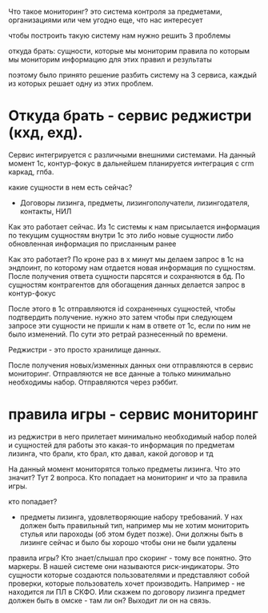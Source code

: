 Что такое мониторинг?
это система контроля за предметами, организациями или чем угодно еще, что нас интересует

чтобы построить такую систему нам нужно решить 3 проблемы

откуда брать:
  сущности, которые мы мониторим
  правила по которым мы мониторим
  информацию для этих правил и результаты


поэтому было принято решение разбить систему на 3 сервиса,
каждый из которых решает одну из этих проблем.

# Откуда брать - сервис реджистри (кхд, ехд).

Сервис интегрируется с различными внешними системами. На данный момент 1с, контур-фокус
в дальнейшем планируется интеграция с crm каркад, гпба.

какие сущности в нем есть сейчас?
- Договоры лизинга, предметы, лизингополучатели, лизингодателя, контакты, НИЛ

Как это работает сейчас. Из 1с системы к нам присылается информация по текущим сущностям внутри 1с
это либо новые сущности либо обновленная информация по присланным ранее

Как это работает?
По кроне раз в х минут мы делаем запрос в 1с на эндпоинт,
по которому нам отдается новая информация по сущностям.
После получения ответа сущности парсятся и сохраняются в бд.
По сущностям контрагентов для обогащения данных делается запрос в контур-фокус

После этого в 1с отправляются id сохраненных сущностей, чтобы подтвердить получение.
нужно это затем чтобы при следующем запросе эти сущности не пришли к нам в ответе от 1с,
если по ним не было изменений. По сути это ретрай разнесенный по времени.

Реджистри - это просто хранилище данных.

После получения новых/изменных данных они отправляются в сервис мониторинг.
Отправляются не все данные а только минимально необходимы набор. Отправляются через рэббит.


# правила игры - сервис мониторинг

из реджистри в него прилетает минимально необходимый набор полей и сущностей для работы
это какая-то информация по предметам лизинга, что брали, кто брал, кто давал, какой договор и тд

На данный момент мониторятся только предметы лизинга. Что это значит? Тут 2 вопроса. Кто попадает на мониторинг и что за правила игры.

кто попадает?
- предметы лизинга, удовлетворяющие набору требований. У нах должен быть правильный тип, например мы не хотим мониторить стулья или пароходы (об этом будет позже). Они должны быть в лизинге сейчас и было бы хорошо чтобы они не были удалены

правила игры?
Кто знает/слышал про скоринг - тому все понятно. Это маркеры. В нашей системе они называются риск-индикаторы. Это сущности которые создаются пользователями и представляют собой проверки, которые пользователь хочет производить. Например - не находится ли ПЛ в СКФО. Или скажем по договору лизинга предмет должен быть в омске - там ли он? Выходит ли он на связь.

# 